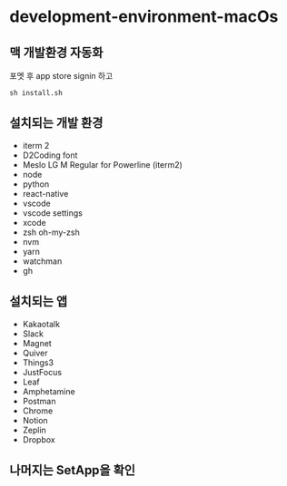 # development-environment-macOs

## 맥 개발환경 자동화

포멧 후 app store signin 하고

```
sh install.sh
```

## 설치되는 개발 환경

- iterm 2
- D2Coding font
- Meslo LG M Regular for Powerline (iterm2)
- node
- python
- react-native
- vscode
- vscode settings
- xcode
- zsh oh-my-zsh
- nvm
- yarn
- watchman
- gh

## 설치되는 앱

- Kakaotalk
- Slack
- Magnet
- Quiver
- Things3
- JustFocus
- Leaf
- Amphetamine
- Postman
- Chrome
- Notion
- Zeplin
- Dropbox

## 나머지는 SetApp을 확인
